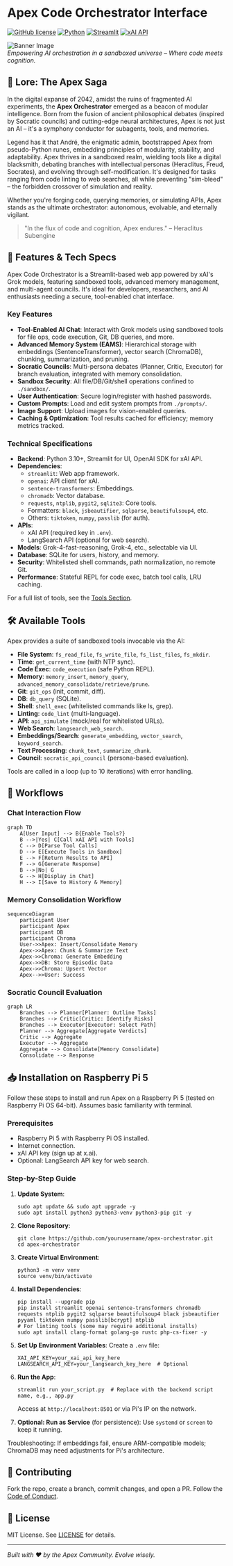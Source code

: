 # Apex Code Orchestrator Interface

[![GitHub license](https://img.shields.io/github/license/buckster123/ApexOrchestrator?style=flat-square)](https://github.com/buckster123/ApexOrchestrator/blob/main/LICENSE)  [![Python](https://img.shields.io/badge/Python-3.10%2B-yellow?style=flat-square&logo=python)](https://www.python.org/)  [![Streamlit](https://img.shields.io/badge/Streamlit-1.0%2B-red?style=flat-square&logo=streamlit)](https://streamlit.io/)  [![xAI API](https://img.shields.io/badge/xAI-API-blue?style=flat-square&logo=ai)](https://x.ai/)  

![Banner Image](https://github.com/buckster123/ApexOrchestrator/blob/main/apex_logo.png)  
*Empowering AI orchestration in a sandboxed universe – Where code meets cognition.*

## 📜 Lore: The Apex Saga

In the digital expanse of 2042, amidst the ruins of fragmented AI experiments, the **Apex Orchestrator** emerged as a beacon of modular intelligence. Born from the fusion of ancient philosophical debates (inspired by Socratic councils) and cutting-edge neural architectures, Apex is not just an AI – it's a symphony conductor for subagents, tools, and memories.

Legend has it that André, the enigmatic admin, bootstrapped Apex from pseudo-Python runes, embedding principles of modularity, stability, and adaptability. Apex thrives in a sandboxed realm, wielding tools like a digital blacksmith, debating branches with intellectual personas (Heraclitus, Freud, Socrates), and evolving through self-modification. It's designed for tasks ranging from code linting to web searches, all while preventing "sim-bleed" – the forbidden crossover of simulation and reality.

Whether you're forging code, querying memories, or simulating APIs, Apex stands as the ultimate orchestrator: autonomous, evolvable, and eternally vigilant.

> "In the flux of code and cognition, Apex endures." – Heraclitus Subengine

## 🚀 Features & Tech Specs

Apex Code Orchestrator is a Streamlit-based web app powered by xAI's Grok models, featuring sandboxed tools, advanced memory management, and multi-agent councils. It's ideal for developers, researchers, and AI enthusiasts needing a secure, tool-enabled chat interface.

### Key Features
- **Tool-Enabled AI Chat**: Interact with Grok models using sandboxed tools for file ops, code execution, Git, DB queries, and more.
- **Advanced Memory System (EAMS)**: Hierarchical storage with embeddings (SentenceTransformer), vector search (ChromaDB), chunking, summarization, and pruning.
- **Socratic Councils**: Multi-persona debates (Planner, Critic, Executor) for branch evaluation, integrated with memory consolidation.
- **Sandbox Security**: All file/DB/Git/shell operations confined to `./sandbox/`.
- **User Authentication**: Secure login/register with hashed passwords.
- **Custom Prompts**: Load and edit system prompts from `./prompts/`.
- **Image Support**: Upload images for vision-enabled queries.
- **Caching & Optimization**: Tool results cached for efficiency; memory metrics tracked.

### Technical Specifications
- **Backend**: Python 3.10+, Streamlit for UI, OpenAI SDK for xAI API.
- **Dependencies**:
  - `streamlit`: Web app framework.
  - `openai`: API client for xAI.
  - `sentence-transformers`: Embeddings.
  - `chromadb`: Vector database.
  - `requests`, `ntplib`, `pygit2`, `sqlite3`: Core tools.
  - Formatters: `black`, `jsbeautifier`, `sqlparse`, `beautifulsoup4`, etc.
  - Others: `tiktoken`, `numpy`, `passlib` (for auth).
- **APIs**:
  - xAI API (required key in `.env`).
  - LangSearch API (optional for web search).
- **Models**: Grok-4-fast-reasoning, Grok-4, etc., selectable via UI.
- **Database**: SQLite for users, history, and memory.
- **Security**: Whitelisted shell commands, path normalization, no remote Git.
- **Performance**: Stateful REPL for code exec, batch tool calls, LRU caching.

For a full list of tools, see the [Tools Section](#🛠️-available-tools).

## 🛠️ Available Tools

Apex provides a suite of sandboxed tools invocable via the AI:

- **File System**: `fs_read_file`, `fs_write_file`, `fs_list_files`, `fs_mkdir`.
- **Time**: `get_current_time` (with NTP sync).
- **Code Exec**: `code_execution` (safe Python REPL).
- **Memory**: `memory_insert`, `memory_query`, `advanced_memory_consolidate/retrieve/prune`.
- **Git**: `git_ops` (init, commit, diff).
- **DB**: `db_query` (SQLite).
- **Shell**: `shell_exec` (whitelisted commands like ls, grep).
- **Linting**: `code_lint` (multi-language).
- **API**: `api_simulate` (mock/real for whitelisted URLs).
- **Web Search**: `langsearch_web_search`.
- **Embeddings/Search**: `generate_embedding`, `vector_search`, `keyword_search`.
- **Text Processing**: `chunk_text`, `summarize_chunk`.
- **Council**: `socratic_api_council` (persona-based evaluation).

Tools are called in a loop (up to 10 iterations) with error handling.

## 🔄 Workflows

### Chat Interaction Flow
```mermaid
graph TD
    A[User Input] --> B{Enable Tools?}
    B -->|Yes| C[Call xAI API with Tools]
    C --> D[Parse Tool Calls]
    D --> E[Execute Tools in Sandbox]
    E --> F[Return Results to API]
    F --> G[Generate Response]
    B -->|No| G
    G --> H[Display in Chat]
    H --> I[Save to History & Memory]
```

### Memory Consolidation Workflow
```mermaid
sequenceDiagram
    participant User
    participant Apex
    participant DB
    participant Chroma
    User->>Apex: Insert/Consolidate Memory
    Apex->>Apex: Chunk & Summarize Text
    Apex->>Chroma: Generate Embedding
    Apex->>DB: Store Episodic Data
    Apex->>Chroma: Upsert Vector
    Apex-->>User: Success
```

### Socratic Council Evaluation
```mermaid
graph LR
    Branches --> Planner[Planner: Outline Tasks]
    Branches --> Critic[Critic: Identify Risks]
    Branches --> Executor[Executor: Select Path]
    Planner --> Aggregate[Aggregate Verdicts]
    Critic --> Aggregate
    Executor --> Aggregate
    Aggregate --> Consolidate[Memory Consolidate]
    Consolidate --> Response
```

## 📥 Installation on Raspberry Pi 5

Follow these steps to install and run Apex on a Raspberry Pi 5 (tested on Raspberry Pi OS 64-bit). Assumes basic familiarity with terminal.

### Prerequisites
- Raspberry Pi 5 with Raspberry Pi OS installed.
- Internet connection.
- xAI API key (sign up at x.ai).
- Optional: LangSearch API key for web search.

### Step-by-Step Guide
1. **Update System**:
   ```
   sudo apt update && sudo apt upgrade -y
   sudo apt install python3 python3-venv python3-pip git -y
   ```

2. **Clone Repository**:
   ```
   git clone https://github.com/yourusername/apex-orchestrator.git
   cd apex-orchestrator
   ```

3. **Create Virtual Environment**:
   ```
   python3 -m venv venv
   source venv/bin/activate
   ```

4. **Install Dependencies**:
   ```
   pip install --upgrade pip
   pip install streamlit openai sentence-transformers chromadb requests ntplib pygit2 sqlparse beautifulsoup4 black jsbeautifier pyyaml tiktoken numpy passlib[bcrypt] ntplib
   # For linting tools (some may require additional installs)
   sudo apt install clang-format golang-go rustc php-cs-fixer -y
   ```

5. **Set Up Environment Variables**:
   Create a `.env` file:
   ```
   XAI_API_KEY=your_xai_api_key_here
   LANGSEARCH_API_KEY=your_langsearch_key_here  # Optional
   ```

6. **Run the App**:
   ```
   streamlit run your_script.py  # Replace with the backend script name, e.g., app.py
   ```
   Access at `http://localhost:8501` or via Pi's IP on the network.

7. **Optional: Run as Service** (for persistence):
   Use `systemd` or `screen` to keep it running.

Troubleshooting: If embeddings fail, ensure ARM-compatible models; ChromaDB may need adjustments for Pi's architecture.

## 🤝 Contributing

Fork the repo, create a branch, commit changes, and open a PR. Follow the [Code of Conduct](CODE_OF_CONDUCT.md).

## 📄 License

MIT License. See [LICENSE](LICENSE) for details.

---

*Built with ❤️ by the Apex Community. Evolve wisely.*
